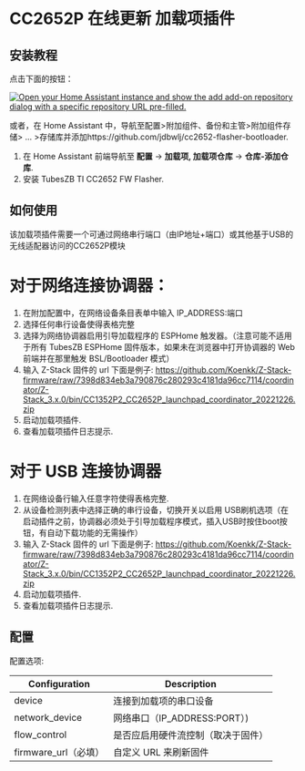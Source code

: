# CC2652P 在线更新 加载项插件

## 安装教程

点击下面的按钮：

[![Open your Home Assistant instance and show the add add-on repository dialog with a specific repository URL pre-filled.](https://my.home-assistant.io/badges/supervisor_add_addon_repository.svg)](https://my.home-assistant.io/redirect/supervisor_add_addon_repository/?repository_url=https://github.com/jdbwlj/cc2652-flasher-bootloader)

或者，在 Home Assistant 中，导航至配置>附加组件、备份和主管>附加组件存储> ... >存储库并添加https://github.com/jdbwlj/cc2652-flasher-bootloader.

1. 在 Home Assistant 前端导航至 **配置** -> **加载项, 加载项仓库** -> **仓库-添加仓库**.
2. 安装 TubesZB TI CC2652 FW Flasher.

## 如何使用

该加载项插件需要一个可通过网络串行端口（由IP地址+端口）或其他基于USB的无线适配器访问的CC2652P模块

# 对于网络连接协调器：
1. 在附加配置中，在网络设备条目表单中输入 IP_ADDRESS:端口
2. 选择任何串行设备使得表格完整
3. 选择为网络协调器启用引导加载程序的 ESPHome 触发器。（注意可能不适用于所有 TubesZB ESPHome 固件版本，如果未在浏览器中打开协调器的 Web 前端并在那里触发 BSL/Bootloader 模式）
4. 输入 Z-Stack 固件的 url 下面是例子:
   https://github.com/Koenkk/Z-Stack-firmware/raw/7398d834eb3a790876c280293c4181da96cc7114/coordinator/Z-Stack_3.x.0/bin/CC1352P2_CC2652P_launchpad_coordinator_20221226.zip
5. 启动加载项插件.
6. 查看加载项插件日志提示.

# 对于 USB 连接协调器
1. 在网络设备行输入任意字符使得表格完整.
2. 从设备检测列表中选择正确的串行设备，切换开关以启用 USB刷机选项（在启动插件之前，协调器必须处于引导加载程序模式，插入USB时按住boot按钮，有自动下载功能的无需操作）
3. 输入 Z-Stack 固件的 url 下面是例子:
   https://github.com/Koenkk/Z-Stack-firmware/raw/7398d834eb3a790876c280293c4181da96cc7114/coordinator/Z-Stack_3.x.0/bin/CC1352P2_CC2652P_launchpad_coordinator_20221226.zip
4. 启动加载项插件.
5. 查看加载项插件日志提示.






## 配置
配置选项:

| Configuration             | Description                                                      |
|---------------------------|------------------------------------------------------------------|
| device                    | 连接到加载项的串口设备       |
| network_device            | 网络串口（IP_ADDRESS:PORT）)                            |
| flow_control              | 是否应启用硬件流控制（取决于固件） |
| firmware_url（必填）  | 自定义 URL 来刷新固件                 |


